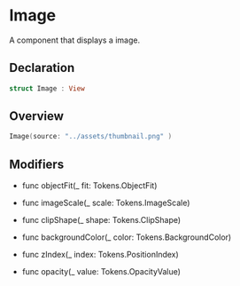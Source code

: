 # Image

A component that displays a image.

## Declaration

```swift
struct Image : View
```

## Overview

```swift
Image(source: "../assets/thumbnail.png" )
```

## Modifiers

- func objectFit(_ fit: Tokens.ObjectFit)

- func imageScale(_ scale: Tokens.ImageScale)

- func clipShape(_ shape: Tokens.ClipShape)

- func backgroundColor(_ color: Tokens.BackgroundColor)

- func zIndex(_ index: Tokens.PositionIndex)

- func opacity(_ value: Tokens.OpacityValue)
